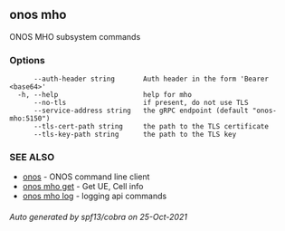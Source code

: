 ## onos mho

ONOS MHO subsystem commands

### Options

```
      --auth-header string       Auth header in the form 'Bearer <base64>'
  -h, --help                     help for mho
      --no-tls                   if present, do not use TLS
      --service-address string   the gRPC endpoint (default "onos-mho:5150")
      --tls-cert-path string     the path to the TLS certificate
      --tls-key-path string      the path to the TLS key
```

### SEE ALSO

* [onos](onos.md)	 - ONOS command line client
* [onos mho get](onos_mho_get.md)	 - Get UE, Cell info
* [onos mho log](onos_mho_log.md)	 - logging api commands

###### Auto generated by spf13/cobra on 25-Oct-2021
